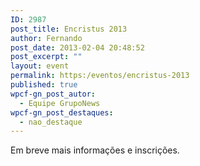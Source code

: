 ```yaml
---
ID: 2987
post_title: Encristus 2013
author: Fernando
post_date: 2013-02-04 20:48:52
post_excerpt: ""
layout: event
permalink: https:/eventos/encristus-2013
published: true
wpcf-gn_post_autor:
  - Equipe GrupoNews
wpcf-gn_post_destaques:
  - nao_destaque
---
```

Em breve mais informações e inscrições.